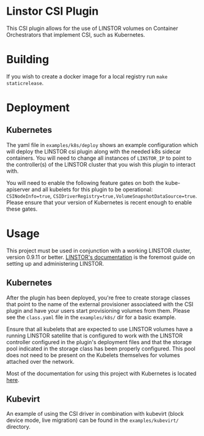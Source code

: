 # Linstor CSI Plugin

This CSI plugin allows for the use of LINSTOR volumes on Container Orchestrators
that implement CSI, such as Kubernetes.

# Building

If you wish to create a docker image for a local registry
run `make staticrelease`.

# Deployment

## Kubernetes

The yaml file in `examples/k8s/deploy` shows an example configuration which
will deploy the LINSTOR csi plugin along with the needed k8s sidecar containers.
You will need to change all instances of `LINSTOR_IP` to point to the controller(s)
of the LINSTOR cluster that you wish this plugin to interact with.

You will need to enable the following feature gates on both the kube-apiserver
and all kubelets for this plugin to be operational: `CSINodeInfo=true`,
`CSIDriverRegistry=true,VolumeSnapshotDataSource=true`. Please ensure that your
version of Kubernetes is recent enough to enable these gates.

# Usage

This project must be used in conjunction with a working LINSTOR cluster, version
0.9.11 or better.
[LINSTOR's documentation](https://docs.linbit.com/docs/users-guide-9.0/#p-linstor)
is the foremost guide on setting up and administering LINSTOR.

## Kubernetes

After the plugin has been deployed, you're free to create storage classes
that point to the name of the external provisioner associateed with the CSI plugin
and have your users start provisioning volumes from them. Please see
the `class.yaml` file in the `examples/k8s/` dir for a basic example.

Ensure that all kubelets that are expected to use LINSTOR volumes have a running
LINSTOR satellite that is configured to work with the LINSTOR controller
configured in the plugin's deployment files and that the storage pool indicated
in the storage class has been properly configured. This pool does not need to be
present on the Kubelets themselves for volumes attached over the network.

Most of the documentation for using this project with Kubernetes is located
[here](https://docs.linbit.com/docs/users-guide-9.0/#ch-kubernetes).

## Kubevirt

An example of using the CSI driver in combination with kubevirt (block device mode, live migration) can be
found in the `examples/kubevirt/` directory.
